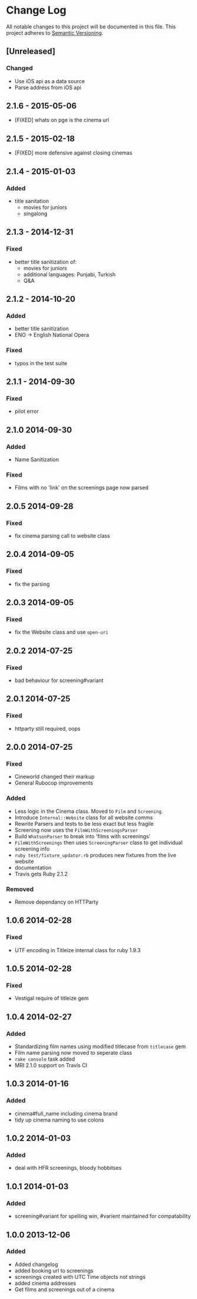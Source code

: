 # Change Log
All notable changes to this project will be documented in this file.
This project adheres to [Semantic Versioning](http://semver.org/).

## [Unreleased]
### Changed
- Use iOS api as a data source
- Parse address from iOS api

## 2.1.6 - 2015-05-06

- [FIXED] whats on pge is the cinema url

## 2.1.5 - 2015-02-18

- [FIXED] more defensive against closing cinemas

## 2.1.4 - 2015-01-03

### Added
- title sanitation
  - movies for juniors
  - singalong

## 2.1.3 - 2014-12-31

### Fixed
- better title sanitization of:
  - movies for juniors
  - additional languages: Punjabi, Turkish
  - Q&A

## 2.1.2 - 2014-10-20

### Added
- better title sanitization
- ENO -> English National Opera

### Fixed
- typos in the test suite


## 2.1.1 - 2014-09-30

### Fixed
- pilot error


## 2.1.0 2014-09-30

### Added
- Name Sanitization

### Fixed
- Films with no 'link' on the screenings page now parsed


## 2.0.5 2014-09-28

### Fixed
- fix cinema parsing call to website class


## 2.0.4 2014-09-05

### Fixed
- fix the parsing


## 2.0.3 2014-09-05

### Fixed
- fix the Website class and use `open-uri`


## 2.0.2 2014-07-25

### Fixed
- bad behaviour for screening#variant


## 2.0.1 2014-07-25

### Fixed
- httparty still required, oops


## 2.0.0 2014-07-25

### Fixed
- Cineworld changed their markup
- General Rubocop improvements

### Added
- Less logic in the Cinema class. Moved to `Film` and `Screening`.
- Introduce `Internal::Website` class for all website comms
- Rewrite Parsers and tests to be less exact but less fragile
- Screening now uses the `FilmWithScreeningsParser`
- Build `WhatsonParser` to break into 'films with screenings'
- `FilmWithScreenings` then uses `ScreeningParser` class to get individual screening info
- `ruby test/fixture_updator.rb` produces new fixtures from the live website
- documentation
- Travis gets Ruby 2.1.2

### Removed
- Remove dependancy on HTTParty


## 1.0.6 2014-02-28

### Fixed
- UTF encoding in Titleize internal class for ruby 1.9.3


## 1.0.5 2014-02-28

### Fixed
- Vestigal require of titleize gem


## 1.0.4 2014-02-27

### Added
- Standardizing film names using modified titlecase from `titlecase` gem
- Film name parsing now moved to seperate class
- `rake console` task added
- MRI 2.1.0 support on Travis CI


## 1.0.3 2014-01-16

### Added
- cinema#full_name including cinema brand
- tidy up cinema naming to use colons


## 1.0.2 2014-01-03

### Added
- deal with HFR screenings, bloody hobbitses


## 1.0.1 2014-01-03

### Added
- screening#variant for spelling win, #varient maintained for compatability


## 1.0.0 2013-12-06

### Added
- Added changelog
- added booking url to screenings
- screenings created with UTC Time objects not strings
- added cinema addresses
- Get films and screenings out of a cinema

